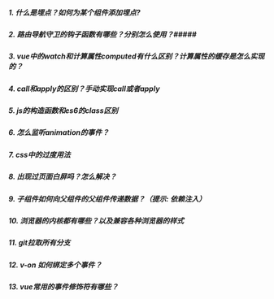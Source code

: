 ##### 1. 什么是埋点？如何为某个组件添加埋点? #####
##### 2. 路由导航守卫的钩子函数有哪些？分别怎么使用？#####
##### 3. vue中的watch和计算属性computed有什么区别？计算属性的缓存是怎么实现的？ #####
##### 4. call和apply的区别？手动实现call或者apply  #####
##### 5. js的构造函数和es6的class区别 #####
##### 6. 怎么监听animation的事件？ #####
##### 7. css中的过度用法 #####
##### 8. 出现过页面白屏吗？怎么解决？ #####
##### 9. 子组件如何向父组件的父组件传递数据？（提示: 依赖注入） #####
##### 10. 浏览器的内核都有哪些？以及兼容各种浏览器的样式 #####
##### 11. git拉取所有分支 #####
##### 12. v-on 如何绑定多个事件？ #####
##### 13. vue常用的事件修饰符有哪些？ #####